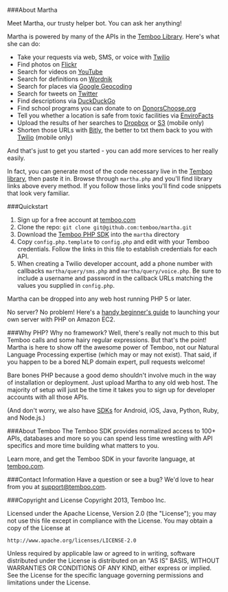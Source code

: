 ###About Martha

Meet Martha, our trusty helper bot. You can ask her anything!

Martha is powered by many of the APIs in the [Temboo Library](https://temboo.com/library/). Here's what she can do:

 * Take your requests via web, SMS, or voice with [Twilio](https://temboo.com/library/Library/Twilio/)
 * Find photos on [Flickr](https://temboo.com/library/Library/Flickr/)
 * Search for videos on [YouTube](https://temboo.com/library/Library/YouTube/)
 * Search for definitions on [Wordnik](https://temboo.com/library/Library/Wordnik/)
 * Search for places via [Google Geocoding](https://temboo.com/library/Library/Google/Geocoding/)
 * Search for tweets on [Twitter](https://temboo.com/library/Library/Twitter/)
 * Find descriptions via [DuckDuckGo](https://temboo.com/library/Library/DuckDuckGo/)
 * Find school programs you can donate to on [DonorsChoose.org](https://temboo.com/library/Library/DonorsChoose/)
 * Tell you whether a location is safe from toxic facilities via [EnviroFacts](https://temboo.com/library/Library/EnviroFacts/)
 * Upload the results of her searches to [Dropbox](https://temboo.com/library/Library/Dropbox/) or [S3](https://temboo.com/library/Library/Amazon/S3/) (mobile only)
 * Shorten those URLs with [Bitly](https://temboo.com/library/Library/Bitly/), the better to txt them back to you with [Twilio](https://temboo.com/library/Library/Twilio/) (mobile only)

And that's just to get you started - you can add more services to her really easily.

In fact, you can generate most of the code necessary live in the [Temboo library](https://temboo.com/library/), then paste it in. Browse through `martha.php` and you'll find library links above every method. If you follow those links you'll find code snippets that look very familiar.

###Quickstart
 1. Sign up for a free account at [temboo.com](http://temboo.com)
 2. Clone the repo: `git clone git@github.com:temboo/martha.git`
 3. Download the [Temboo PHP SDK](https://temboo.com/download) into the `martha` directory
 4. Copy `config.php.template` to `config.php` and edit with your Temboo credentials. Follow the links in this file to establish credentials for each API.
 5. When creating a Twilio developer account, add a phone number with callbacks `martha/query/sms.php` and `martha/query/voice.php`. Be sure to include a username and password in the callback URLs matching the values you supplied in `config.php`.

Martha can be dropped into any web host running PHP 5 or later.

No server? No problem! Here's a [handy beginner's guide](http://www.alexkorn.com/blog/2011/03/getting-php-mysql-running-amazon-ec2/) to launching your own server with PHP on Amazon EC2.

###Why PHP? Why no framework?
Well, there's really not much to this but Temboo calls and some hairy regular expressions. But that's the point! Martha is here to show off the awesome power of Temboo, not our Natural Language Processing expertise (which may or may not exist). That said, if you happen to be a bored NLP domain expert, pull requests welcome!

Bare bones PHP because a good demo shouldn't involve much in the way of installation or deployment. Just upload Martha to any old web host. The majority of setup will just be the time it takes you to sign up for developer accounts with all those APIs.

(And don't worry, we also have [SDKs](https://temboo.com/download) for Android, iOS, Java, Python, Ruby, and Node.js.)

###About Temboo
The Temboo SDK provides normalized access to 100+ APIs, databases and more so you can spend less time wrestling with API specifics and more time building what matters to you.

Learn more, and get the Temboo SDK in your favorite language, at [temboo.com](https://temboo.com).

###Contact Information
Have a question or see a bug? We'd love to hear from you at support@temboo.com.

###Copyright and License
Copyright 2013, Temboo Inc.

Licensed under the Apache License, Version 2.0 (the "License"); you may not use this file except in compliance with the License. You may obtain a copy of the License at

    http://www.apache.org/licenses/LICENSE-2.0

Unless required by applicable law or agreed to in writing, software distributed under the License is distributed on an "AS IS" BASIS, WITHOUT WARRANTIES OR CONDITIONS OF ANY KIND, either express or implied. See the License for the specific language governing permissions and limitations under the License.